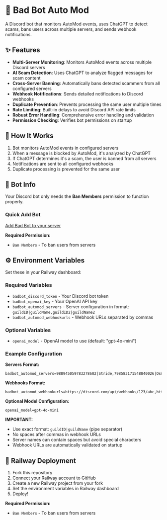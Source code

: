 # 🤖 Bad Bot Auto Mod

A Discord bot that monitors AutoMod events, uses ChatGPT to detect scams, bans users across multiple servers, and sends webhook notifications.

## ✨ Features

- **Multi-Server Monitoring**: Monitors AutoMod events across multiple Discord servers
- **AI Scam Detection**: Uses ChatGPT to analyze flagged messages for scam content
- **Cross-Server Banning**: Automatically bans detected scammers from all configured servers
- **Webhook Notifications**: Sends detailed notifications to Discord webhooks
- **Duplicate Prevention**: Prevents processing the same user multiple times
- **Rate Limiting**: Built-in delays to avoid Discord API rate limits
- **Robust Error Handling**: Comprehensive error handling and validation
- **Permission Checking**: Verifies bot permissions on startup

## 🔧 How It Works

1. Bot monitors AutoMod events in configured servers
2. When a message is blocked by AutoMod, it's analyzed by ChatGPT
3. If ChatGPT determines it's a scam, the user is banned from all servers
4. Notifications are sent to all configured webhooks
5. Duplicate processing is prevented for the same user

## 🤖 Bot Info

Your Discord bot only needs the **Ban Members** permission to function properly.

### Quick Add Bot
[Add Bad Bot to your server](https://discord.com/oauth2/authorize?client_id=1385655724960645200&permissions=4&scope=bot)

**Required Permission:**
- `Ban Members` - To ban users from servers

## ⚙️ Environment Variables

Set these in your Railway dashboard:

### Required Variables
- `badbot_discord_token` - Your Discord bot token
- `badbot_openai_key` - Your OpenAI API key
- `badbot_automod_servers` - Server configuration in format: `guildID|guildName,guildID2|guildName2`
- `badbot_automod_webhookurls` - Webhook URLs separated by commas

### Optional Variables
- `openai_model` - OpenAI model to use (default: "gpt-4o-mini")

### Example Configuration

**Servers Format:**
```
badbot_automod_servers=988945059783278602|Stride,798583171548840026|Osmosis,862470645316845568|Ion
```

**Webhooks Format:**
```
badbot_automod_webhookurls=https://discord.com/api/webhooks/123/abc,https://discord.com/api/webhooks/456/def
```

**Optional Model Configuration:**
```
openai_model=gpt-4o-mini
```

**IMPORTANT:** 
- Use exact format: `guildID|guildName` (pipe separator)
- No spaces after commas in webhook URLs
- Server names can contain spaces but avoid special characters
- Webhook URLs are automatically validated on startup

## 🚀 Railway Deployment

1. Fork this repository
2. Connect your Railway account to GitHub
3. Create a new Railway project from your fork
4. Set the environment variables in Railway dashboard
5. Deploy!

**Required Permission:**
- `Ban Members` - To ban users from servers 
